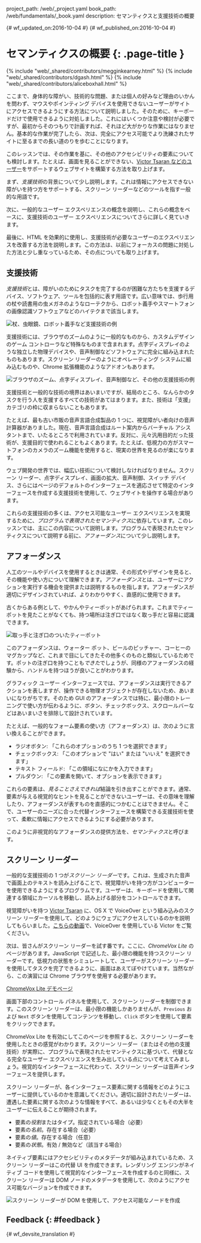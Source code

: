 project_path: /web/_project.yaml book_path: /web/fundamentals/_book.yaml description: セマンティクスと支援技術の概要

{# wf_updated_on:2016-10-04 #} {# wf_published_on:2016-10-04 #}

# セマンティクスの概要 {: .page-title }

{% include "web/_shared/contributors/megginkearney.html" %} {% include "web/_shared/contributors/dgash.html" %} {% include "web/_shared/contributors/aliceboxhall.html" %}

ここまで、身体的な障がい、技術的な問題、または個人の好みなど理由のいかんを問わず、マウスやポインティング デバイスを使用できないユーザーがサイトにアクセスできるようにする方法について説明しました。そのために、キーボードだけで使用できるように対処しました。これにはいくつか注意や検討が必要ですが、最初からそのつもりで計画すれば、それほど大がかりな作業にはなりません。基本的な作業が完了したら、次は、完全にアクセス可能でより洗練されたサイトに至るまでの長い道のりを歩むことになります。

このレッスンでは、その作業を基に、その他のアクセシビリティの要素についても検討します。たとえば、画面を見ることができない、[Victor Tsaran などのユーザー](/web/fundamentals/accessibility/#understanding-users-diversity)をサポートするウェブサイトを構築する方法を取り上げます。

まず、*支援技術*の背景について少し説明します。これは情報にアクセスできない障がいを持つ方をサポートする、スクリーン リーダーなどのツールを指す一般的な用語です。

次に、一般的なユーザー エクスペリエンスの概念を説明し、これらの概念をベースに、支援技術のユーザー エクスペリエンスについてさらに詳しく見ていきます。

最後に、HTML を効果的に使用し、支援技術が必要なユーザーのエクスペリエンスを改善する方法を説明します。この方法は、以前にフォーカスの問題に対処した方法と少し重なっているため、その点についても取り上げます。

## 支援技術

*支援技術*とは、障がいのためにタスクを完了するのが困難な方たちを支援するデバイス、ソフトウェア、ツールを包括的に表す用語です。広い意味では、歩行用の杖や読書用の虫メガネのようなローテクから、ロボット義手やスマートフォンの画像認識ソフトウェアなどのハイテクまで該当します。

![杖、虫眼鏡、ロボット義手など支援技術の例](imgs/assistive-tech1.png)

支援技術には、ブラウザのズームのように一般的なものから、カスタムデザインのゲーム コントローラなど特殊なものまで含まれます。点字ディスプレイのような独立した物理デバイスや、音声制御などソフトウェアに完全に組み込まれたものもあります。スクリーン リーダーのようにオペレーティング システムに組み込むものや、Chrome 拡張機能のようなアドオンもあります。

![ブラウザのズーム、点字ディスプレイ、音声制御など、その他の支援技術の例](imgs/assistive-tech2.png)

支援技術と一般的な技術の境界はあいまいですが、結局のところ、なんらかのタスクを行う人を支援するすべての技術があてはまります。また、技術は「支援」カテゴリの枠に収まらないこともあります。

たとえば、最も古い市販の音声言語合成製品の 1 つに、視覚障がい者向けの音声計算器がありました。現在、音声言語合成はルート案内からバーチャル アシスタントまで、いたるところで利用されています。反対に、元々汎用目的だった技術が、支援目的で使われることもよくあります。たとえば、低視力の方がスマートフォンのカメラのズーム機能を使用すると、現実の世界を見るのが楽になります。

ウェブ開発の世界では、幅広い技術について検討しなければなりません。スクリーン リーダー、点字ディスプレイ、画面の拡大、音声制御、スイッチ デバイス、さらにはページのデフォルトのインターフェースを適応させて特定のインターフェースを作成する支援技術を使用して、ウェブサイトを操作する場合があります。

これらの支援技術の多くは、アクセス可能なユーザー エクスペリエンスを実現するために、*プログラムで表現されたセマンティクス*に依存しています。このレッスンでは、主にこの内容について説明します。プログラムで表現されたセマンティクスについて説明する前に、*アフォーダンス*について少し説明します。

## アフォーダンス

人工のツールやデバイスを使用するときは通常、その形式やデザインを見ると、その機能や使い方について理解できます。*アフォーダンス*とは、ユーザーにアクションを実行する機会を提供または説明するものを指します。アフォーダンスが適切にデザインされていれば、よりわかりやすく、直感的に使用できます。

古くからある例として、やかんやティーポットがあげられます。これまでティーポットを見たことがなくても、持つ場所は注ぎ口ではなく取っ手だと容易に認識できます。

![取っ手と注ぎ口のついたティーポット](imgs/teapot.png)

このアフォーダンスは、ウォーター ポット、ビールのピッチャー、コーヒーのマグカップなど、これまで目にしてきたその他多くのものと類似しているためです。ポットの注ぎ口を持つことも*できた*でしょうが、同様のアフォーダンスの経験から、ハンドルを持つほうが良いことがわかります。

グラフィック ユーザー インターフェースでは、アフォーダンスは実行できるアクションを表しますが、操作できる物理オブジェクトが存在しないため、あいまいになりがちです。そのため GUI のアフォーダンスでは特に、最小限のトレーニングで使い方が伝わるように、ボタン、チェックボックス、スクロールバーなどはあいまいさを排除して設計されています。

たとえば、一般的なフォーム要素の使い方（アフォーダンス）は、次のように言い換えることができます。

- ラジオボタン: 「これらのオプションのうち 1 つを選択できます」
- チェックボックス: 「このオプションで "はい" または "いいえ" を選択できます」
- テキスト フィールド: 「この領域になにかを入力できます」
- プルダウン: 「この要素を開いて、オプションを表示できます」

これらの要素は、*見ることさえできれば*結論を引き出すことができます。通常、要素が与える視覚的なヒントを見ることができないユーザーは、その意味を理解したり、アフォーダンスが表すものを直感的につかむことはできません。そこで、ユーザーのニーズに合った代替インターフェースを構築できる支援技術を使って、柔軟に情報にアクセスできるようにする必要があります。

このように非視覚的なアフォーダンスの提供方法を、*セマンティクス*と呼びます。

## スクリーン リーダー

一般的な支援技術の 1 つが*スクリーン リーダー*です。これは、生成された音声で画面上のテキストを読み上げることで、視覚障がいを持つ方がコンピューターを使用できるようにするプログラムです。ユーザーは、キーボードを使用して関連する領域にカーソルを移動し、読み上げる部分をコントロールできます。

視覚障がいを持つ [Victor Tsaran](/web/fundamentals/accessibility/#understanding-users-diversity) に、OS X で VoiceOver という組み込みのスクリーン リーダーを使用して、どのようにウェブにアクセスしているのかを説明してもらいました。[こちらの動画](https://www.youtube.com/watch?v=QW_dUs9D1oQ)で、VoiceOver を使用している Victor をご覧ください。

次は、皆さんがスクリーン リーダーを試す番です。ここに、*ChromeVox Lite* のページがあります。JavaScript で記述した、最小限の機能を持つスクリーン リーダーです。低視力の状態をシミュレートして、ユーザーがスクリーン リーダーを使用してタスクを完了できるように、画面はあえてぼやけています。当然ながら、この演習には Chrome ブラウザを使用する必要があります。

[ChromeVox Lite デモページ](http://udacity.github.io/ud891/lesson3-semantics-built-in/02-chromevox-lite/)

画面下部のコントロール パネルを使用して、スクリーン リーダーを制御できます。このスクリーン リーダーは、最小限の機能しかありませんが、`Previous` および `Next` ボタンを使用してコンテンツを移動し、`Click` ボタンを使用して要素をクリックできます。

ChromeVox Lite を有効にしてこのページを参照すると、スクリーン リーダーを使用したときの感覚がわかります。スクリーン リーダー（またはその他の支援技術）が実際に、プログラムで表現されたセマンティクスに基づいて、代替となる完全なユーザー エクスペリエンスを生み出している点について考えてみましょう。視覚的なインターフェースに代わって、スクリーン リーダーは音声インターフェースを提供します。

スクリーン リーダーが、各インターフェース要素に関する情報をどのようにユーザーに提供しているのかを意識してください。適切に設計されたリーダーは、遭遇した要素に関する次のような情報をすべて、あるいは少なくともその大半をユーザーに伝えることが期待されます。

- 要素の*役割*またはタイプ。指定されている場合（必要）
- 要素の*名前*。存在する場合（必要）
- 要素の*値*。存在する場合（任意）
- 要素の*状態*。有効 / 無効など（該当する場合）

ネイティブ要素にはアクセシビリティのメタデータが組み込まれているため、スクリーン リーダーはこの代替 UI を作成できます。レンダリング エンジンがネイティブ コードを使用して視覚的なインターフェースを作成するのと同様に、スクリーン リーダーは DOM ノードのメタデータを使用して、次のようにアクセス可能なバージョンを作成できます。

![スクリーン リーダーが DOM を使用して、アクセス可能なノードを作成](imgs/nativecodetoacc.png)

## Feedback {: #feedback }

{# wf_devsite_translation #}